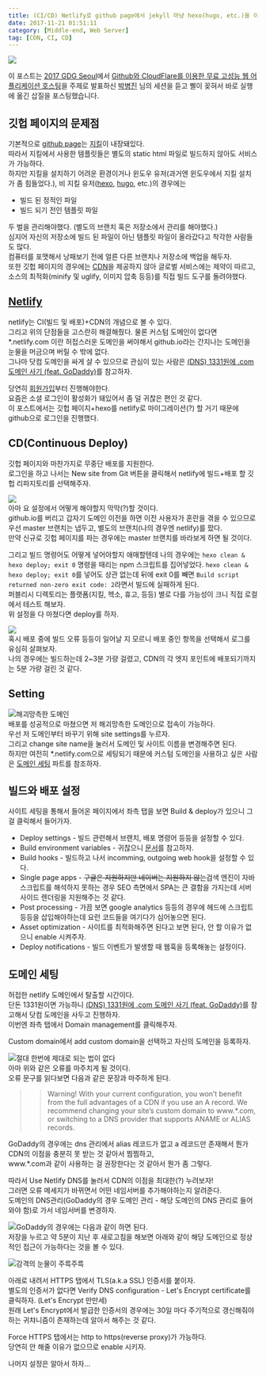 ```yaml
---
title: (CI/CD) Netlify로 github page에서 jekyll 마냥 hexo(hugo, etc.)을 이용해보자.
date: 2017-11-21 01:51:11
category: [Middle-end, Web Server]
tag: [CDN, CI, CD]
---
```

![](thumb.png)

이 포스트는 [2017 GDG Seoul](https://devfest17-seoul.firebaseapp.com)에서 [Github와 CloudFlare를 이용한 무료 고성능 웹 어플리케이션 호스팅](https://devfest17-seoul.firebaseapp.com/schedule/?sessionId=115)을
주제로 발표하신 [박병진](https://devfest17-seoul.firebaseapp.com/speakers/7) 님의 세션을 듣고 삘이 꽂혀서 바로 실행에 옮긴 삽질을 포스팅했습니다.

## 깃헙 페이지의 문제점
기본적으로 [github page](https://pages.github.com/)는 [지킬](https://jekyllrb.com/)이 내장돼있다.  
따라서 지킬에서 사용한 템플릿들은 별도의 static html 파일로 빌드하지 않아도 서비스가 가능하다.  
하지만 지킬을 설치하기 어려운 환경이거나 윈도우 유저(과거엔 윈도우에서 지킬 설치가 좀 힘들었다.), 비 지킬 유저([hexo](https://hexo.io/), [hugo](https://gohugo.io/), etc.)의 경우에는  
* 빌드 된 정적인 파일  
* 빌드 되기 전인 템플릿 파일  

두 벌을 관리해야했다. (별도의 브랜치 혹은 저장소에서 관리를 해야했다.)  
심지어 자신의 저장소에 빌드 된 파일이 아닌 템플릿 파일이 올라갔다고 착각한 사람들도 많다.  
컴퓨터를 포맷해서 낭패보기 전에 얼른 다른 브랜치나 저장소에 백업을 해두자.  
또한 깃헙 페이지의 경우에는 [CDN](https://ko.wikipedia.org/wiki/%EC%BD%98%ED%85%90%EC%B8%A0_%EC%A0%84%EC%86%A1_%EB%84%A4%ED%8A%B8%EC%9B%8C%ED%81%AC)을 제공하지 않아 글로벌 서비스에는 제약이 따르고,
소스의 최적화(minify 및 uglify, 이미지 압축 등등)를 직접 빌드 도구를 돌려야했다.  

## [Netlify](https://www.netlify.com/)
netlify는 CI(빌드 및 배포)+CDN의 개념으로 볼 수 있다.  
그리고 위의 단점들을 고스란히 해결해줬다.
물론 커스텀 도메인이 없다면 *.netlify.com 이란 허접스러운 도메인을 써야해서 github.io라는 간지나는 도메인을 눈물을 머금으며 버릴 수 밖에 없다.  
그나마 닷컴 도메인을 싸게 살 수 있으므로 관심이 있는 사람은 [(DNS) 1331원에 .com 도메인 사기 (feat. GoDaddy)](/2017/11/21/domain-register-godaddy/)를 참고하자.  

당연히 [회원가입](https://app.netlify.com/signup)부터 진행해야한다.  
요즘은 소셜 로그인이 활성화가 돼있어서 좀 덜 귀찮은 편인 것 같다.  
이 포스트에서는 깃헙 페이지+hexo를 netlify로 마이그레이션(?) 할 거기 때문에 github으로 로그인을 진행했다.  

## CD(Continuous Deploy)
깃헙 페이지와 마찬가지로 무중단 배포를 지원한다.  
로그인을 하고 나서는 New site from Git 버튼을 클릭해서 netlify에 빌드+배포 할 깃헙 리파지토리를 선택해주자.  

![](00.png)  
아마 요 설정에서 어떻게 해야할지 막막(?)할 것이다.  
github.io를 버리고 갑자기 도메인 이전을 하면 이전 사용자가 혼란을 겪을 수 있으므로 우선 master 브랜치는 냅두고, 별도의 브랜치(나의 경우엔 netlify)를 팠다.  
만약 신규로 깃헙 페이지를 파는 경우에는 master 브랜치를 바라보게 하면 될 것이다.  

그리고 빌드 명령어도 어떻게 넣어야할지 애매할텐데 나의 경우에는 `hexo clean & hexo deploy; exit 0` 명령을 때리는 npm 스크립트를 집어넣었다. 
`hexo clean & hexo deploy; exit 0`를 넣어도 상관 없는데 뒤에 exit 0를 빼면 `Build script returned non-zero exit code: 2`라면서 빌드에 실패하게 된다.    
퍼블리시 디렉토리는 플랫폼(지킬, 헥소, 휴고, 등등) 별로 다를 가능성이 크니 직접 로컬에서 테스트 해보자.  
위 설정을 다 마쳤다면 deploy를 하자.

![](01.png)  
혹시 배포 중에 빌드 오류 등등이 일어날 지 모르니 배포 중인 항목을 선택해서 로그를 유심히 살펴보자.  
나의 경우에는 빌드하는데 2~3분 가량 걸렸고, CDN의 각 엣지 포인트에 배포되기까지는 5분 가량 걸린 것 같다.  

## Setting
![해괴망측한 도메인](02.png)  
배포를 성공적으로 마쳤으면 저 해괴망측한 도메인으로 접속이 가능하다.  
우선 저 도메인부터 바꾸기 위해 site settings를 누르자.   
그리고 change site name을 눌러서 도메인 및 사이트 이름을 변경해주면 된다.  
하지만 여전히 *.netlify.com으로 세팅되기 때문에 커스텀 도메인을 사용하고 싶은 사람은 [도메인 세팅](#도메인-세팅) 파트를 참조하자.  

## 빌드와 배포 설정
사이트 세팅을 통해서 들어온 페이지에서 좌측 탭을 보면 Build & deploy가 있으니 그걸 클릭해서 들어가자.  
* Deploy settings - 빌드 관련해서 브랜치, 배포 명령어 등등을 설정할 수 있다.  
* Build environment variables - 귀찮으니 [문서](https://www.netlify.com/docs/continuous-deployment/#build-environment-variables)를 참고하자.  
* Build hooks - 빌드하고 나서 incomming, outgoing web hook을 설정할 수 있다.  
* Single page apps - ~~구글은 지원하지만 네이버는 지원하지 않는~~검색 엔진이 자바스크립트를 해석하지 못하는 경우 SEO 측면에서 SPA는 큰 결함을 가지는데 서버사이드 렌더링을 지원해주는 것 같다.  
* Post processing - 가끔 보면 google analytics 등등의 경우에 헤드에 스크립트 등등을 삽입해야하는데 요런 코드들을 여기다가 심어놓으면 된다.  
* Asset optimization - 사이트를 최적화해주면 된다고 보면 된다, 안 할 이유가 없으니 enable 시켜주자.  
* Deploy notifications - 빌드 이벤트가 발생할 때 웹훅을 등록해놓는 설정이다.  

## 도메인 세팅
허접한 netlify 도메인에서 탈출할 시간이다.  
단돈 1331원이면 가능하니 [(DNS) 1331원에 .com 도메인 사기 (feat. GoDaddy)](/2017/11/21/domain-register-godaddy/)를 참고해서 닷컴 도메인을 사두고 진행하자.  
이번엔 좌측 탭에서 Domain management를 클릭해주자.  

Custom domain에서 add custom domain을 선택하고 자신의 도메인을 등록하자.  

![절대 한번에 제대로 되는 법이 없다](03.png)  
아마 위와 같은 오류를 마주치게 될 것이다.  
오류 문구를 읽다보면 다음과 같은 문장과 마주하게 된다.  
>> Warning! With your current configuration, you won’t benefit from the full advantages of a CDN if you use an A record.
   We recommend changing your site’s custom domain to www.*.com, or switching to a DNS provider that supports ANAME or ALIAS records.
   
GoDaddy의 경우에는 dns 관리에서 alias 레코드가 없고 a 레코드만 존재해서 뭔가 CDN의 이점을 충분히 못 받는 것 같아서 찜찜하고,  
www.*.com과 같이 사용하는 걸 권장한다는 것 같아서 뭔가 좀 그렇다.  

따라서 Use Netlify DNS를 눌러서 CDN의 이점을 최대한(?) 누려보자!  
그러면 오류 메세지가 바뀌면서 어떤 네임서버를 추가해야하는지 알려준다.  
도메인의 DNS관리(GoDaddy의 경우 도메인 관리 - 해당 도메인의 DNS 관리로 들어와야 함)로 가서 네임서버를 변경하자.  

![GoDaddy의 경우에는 다음과 같이 하면 된다.](04.png)  
저장을 누르고 약 5분이 지난 후 새로고침을 해보면 아래와 같이 해당 도메인으로 정상적인 접근이 가능하다는 것을 볼 수 있다.  

![감격의 눈물이 주륵주륵](05.png)

아래로 내려서 HTTPS 탭에서 TLS(a.k.a SSL) 인증서를 붙이자.  
별도의 인증서가 없다면 Verify DNS configuration - Let's Encrypt certificate를 클릭하자. (Let's Encrypt 만만세)  
원래 Let's Encrypt에서 발급한 인증서의 경우에는 30일 마다 주기적으로 갱신해줘야하는 귀챠니즘이 존재하는데 알아서 해주는 것 같다.  

Force HTTPS 탭에서는 http to https(reverse proxy)가 가능하다.  
당연히 안 해줄 이유가 없으므로 enable 시키자.  

나머지 설정은 알아서 하자...

